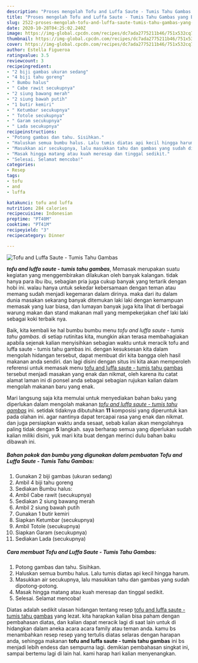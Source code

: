 ```yaml
---
description: "Proses mengolah Tofu and Luffa Saute - Tumis Tahu Gambas yang Bikin Ngiler"
title: "Proses mengolah Tofu and Luffa Saute - Tumis Tahu Gambas yang Bikin Ngiler"
slug: 2522-proses-mengolah-tofu-and-luffa-saute-tumis-tahu-gambas-yang-bikin-ngiler
date: 2020-10-28T04:25:02.240Z
image: https://img-global.cpcdn.com/recipes/dc7ada2775211b46/751x532cq70/tofu-and-luffa-saute-tumis-tahu-gambas-foto-resep-utama.jpg
thumbnail: https://img-global.cpcdn.com/recipes/dc7ada2775211b46/751x532cq70/tofu-and-luffa-saute-tumis-tahu-gambas-foto-resep-utama.jpg
cover: https://img-global.cpcdn.com/recipes/dc7ada2775211b46/751x532cq70/tofu-and-luffa-saute-tumis-tahu-gambas-foto-resep-utama.jpg
author: Estella Figueroa
ratingvalue: 3.5
reviewcount: 3
recipeingredient:
- "2 biji gambas ukuran sedang"
- "4 biji tahu goreng"
- " Bumbu halus"
- " Cabe rawit secukupnya"
- "2 siung bawang merah"
- "2 siung bawah putih"
- "1 butir kemiri"
- " Ketumbar secukupnya"
- " Totole secukupnya"
- " Garam secukupnya"
- " Lada secukupnya"
recipeinstructions:
- "Potong gambas dan tahu. Sisihkan."
- "Haluskan semua bumbu halus. Lalu tumis diatas api kecil hingga harum."
- "Masukkan air secukupnya, lalu masukkan tahu dan gambas yang sudah dipotong-potong."
- "Masak hingga matang atau kuah meresap dan tinggal sedikit."
- "Selesai. Selamat mencoba!"
categories:
- Resep
tags:
- tofu
- and
- luffa

katakunci: tofu and luffa 
nutrition: 284 calories
recipecuisine: Indonesian
preptime: "PT40M"
cooktime: "PT41M"
recipeyield: "3"
recipecategory: Dinner

---
```



![Tofu and Luffa Saute - Tumis Tahu Gambas](https://img-global.cpcdn.com/recipes/dc7ada2775211b46/751x532cq70/tofu-and-luffa-saute-tumis-tahu-gambas-foto-resep-utama.jpg)

<b><i>tofu and luffa saute - tumis tahu gambas</i></b>, Memasak merupakan suatu kegiatan yang menggembirakan dilakukan oleh banyak kalangan. tidak hanya para ibu ibu, sebagian pria juga cukup banyak yang tertarik dengan hobi ini. walau hanya untuk sekedar kebersamaan dengan teman atau memang sudah menjadi kegemaran dalam dirinya. maka dari itu dalam dunia masakan sekarang banyak ditemukan laki laki dengan kemampuan memasak yang luar biasa, dan lumayan banyak juga kita lihat di berbagai warung makan dan stand makanan mall yang mempekerjakan chef laki laki sebagai koki terbaik nya.



Baik, kita kembali ke hal bumbu bumbu menu <i>tofu and luffa saute - tumis tahu gambas</i>. di setiap rutinitas kita, mungkin akan terasa membahagiakan apabila sejenak kalian menyisihkan sebagian waktu untuk meracik tofu and luffa saute - tumis tahu gambas ini. dengan kesuksesan kita dalam mengolah hidangan tersebut, dapat membuat diri kita bangga oleh hasil makanan anda sendiri. dan lagi disini dengan situs ini kita akan memperoleh referensi untuk memasak menu <u>tofu and luffa saute - tumis tahu gambas</u> tersebut menjadi masakan yang enak dan nikmat, oleh karena itu catat alamat laman ini di ponsel anda sebagai sebagian rujukan kalian dalam mengolah makanan baru yang enak.


Mari langsung saja kita memulai untuk menyediakan bahan baku yang diperlukan dalam mengolah makanan <u><i>tofu and luffa saute - tumis tahu gambas</i></u> ini. setidak tidaknya dibutuhkan <b>11</b> komposisi yang diperuntuk kan pada olahan ini. agar nantinya dapat tercapai rasa yang enak dan nikmat. dan juga persiapkan waktu anda sesaat, sebab kalian akan mengolahnya paling tidak dengan <b>5</b> langkah. saya berharap semua yang diperlukan sudah kalian miliki disini, yuk mari kita buat dengan merinci dulu bahan baku dibawah ini.

<!--inarticleads1-->

##### Bahan pokok dan bumbu yang digunakan dalam pembuatan Tofu and Luffa Saute - Tumis Tahu Gambas:

1. Gunakan 2 biji gambas (ukuran sedang)
1. Ambil 4 biji tahu goreng
1. Sediakan  Bumbu halus:
1. Ambil  Cabe rawit (secukupnya)
1. Sediakan 2 siung bawang merah
1. Ambil 2 siung bawah putih
1. Gunakan 1 butir kemiri
1. Siapkan  Ketumbar (secukupnya)
1. Ambil  Totole (secukupnya)
1. Siapkan  Garam (secukupnya)
1. Sediakan  Lada (secukupnya)




<!--inarticleads2-->

##### Cara membuat Tofu and Luffa Saute - Tumis Tahu Gambas:

1. Potong gambas dan tahu. Sisihkan.
1. Haluskan semua bumbu halus. Lalu tumis diatas api kecil hingga harum.
1. Masukkan air secukupnya, lalu masukkan tahu dan gambas yang sudah dipotong-potong.
1. Masak hingga matang atau kuah meresap dan tinggal sedikit.
1. Selesai. Selamat mencoba!




Diatas adalah sedikit ulasan hidangan tentang resep <u>tofu and luffa saute - tumis tahu gambas</u> yang lezat. kita harapkan kalian bisa paham dengan pembahasan diatas, dan kalian dapat meracik lagi di saat lain untuk di hidangkan dalam aneka acara acara family atau teman anda. kamu bs menambahkan resep resep yang tertulis diatas selaras dengan harapan anda, sehingga makanan <b>tofu and luffa saute - tumis tahu gambas</b> ini bs menjadi lebih endess dan sempurna lagi. demikian pembahasan singkat ini, sampai bertemu lagi di lain hal. kami harap hari kalian menyenangkan.
